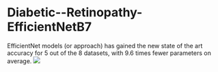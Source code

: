 # Diabetic--Retinopathy-EfficientNetB7
EfficientNet models (or approach) has gained the new state of the art accuracy for 5 out of the 8 datasets, with 9.6 times fewer parameters on average.
![](https://i.postimg.cc/L4k1PZrd/image.png)
